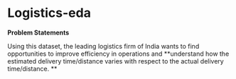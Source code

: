 # Logistics-eda

**Problem Statements**

Using this dataset, the leading logistics firm of India wants to find opportunities to improve efficiency in operations and **understand how the estimated delivery time/distance varies with respect to the actual delivery time/distance.
**
